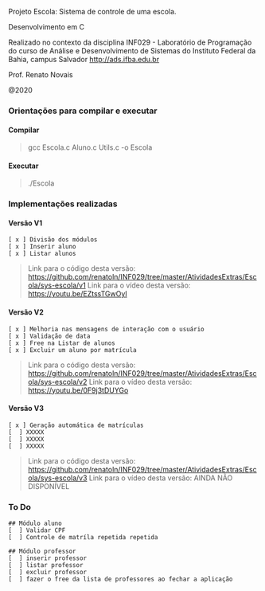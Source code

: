 
Projeto Escola: Sistema de controle de uma escola.

Desenvolvimento em C

Realizado no contexto da disciplina INF029 - Laboratório de Programação
do curso de Análise e Desenvolvimento de Sistemas do Instituto Federal da Bahia, campus Salvador
http://ads.ifba.edu.br

Prof. Renato Novais

@2020
 ### Orientações para compilar e executar
#### Compilar
> gcc Escola.c Aluno.c Utils.c -o Escola
#### Executar
> ./Escola

 ### Implementações realizadas
 #### Versão V1
	[ x ] Divisão dos módulos
	[ x ] Inserir aluno
	[ x ] Listar alunos
> Link para o código desta versão: https://github.com/renatoln/INF029/tree/master/AtividadesExtras/Escola/sys-escola/v1
> Link para o vídeo desta versão: https://youtu.be/EZtssTGwOyI

 #### Versão V2
	[ x ] Melhoria nas mensagens de interação com o usuário
	[ x ] Validação de data
	[ x ] Free na Listar de alunos
	[ x ] Excluir um aluno por matrícula
> Link para o código desta versão: https://github.com/renatoln/INF029/tree/master/AtividadesExtras/Escola/sys-escola/v2
> Link para o vídeo desta versão: https://youtu.be/0F9j3tDUYGo

#### Versão V3
	[ x ] Geração automática de matrículas
	[  ] XXXXX
	[  ] XXXXX
	[  ] XXXXX
> Link para o código desta versão: https://github.com/renatoln/INF029/tree/master/AtividadesExtras/Escola/sys-escola/v3
> Link para o vídeo desta versão: AINDA NÃO DISPONÍVEL

 ### To Do
 	## Módulo aluno
	[  ] Validar CPF
 	[  ] Controle de matríla repetida repetida
	
 	## Módulo professor
 	[  ] inserir professor
 	[  ] listar professor
 	[  ] excluir professor
	[  ] fazer o free da lista de professores ao fechar a aplicação
